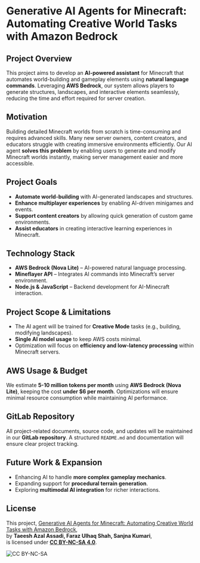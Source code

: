 # Generative AI Agents for Minecraft: Automating Creative World Tasks with Amazon Bedrock  

## Project Overview  
This project aims to develop an **AI-powered assistant** for Minecraft that automates world-building and gameplay elements using **natural language commands**. Leveraging **AWS Bedrock**, our system allows players to generate structures, landscapes, and interactive elements seamlessly, reducing the time and effort required for server creation.  

## Motivation  
Building detailed Minecraft worlds from scratch is time-consuming and requires advanced skills. Many new server owners, content creators, and educators struggle with creating immersive environments efficiently. Our AI agent **solves this problem** by enabling users to generate and modify Minecraft worlds instantly, making server management easier and more accessible.  

## Project Goals  
- **Automate world-building** with AI-generated landscapes and structures.  
- **Enhance multiplayer experiences** by enabling AI-driven minigames and events.  
- **Support content creators** by allowing quick generation of custom game environments.  
- **Assist educators** in creating interactive learning experiences in Minecraft.  

## Technology Stack  
- **AWS Bedrock (Nova Lite)** – AI-powered natural language processing.  
- **Mineflayer API** – Integrates AI commands into Minecraft’s server environment.  
- **Node.js & JavaScript** – Backend development for AI-Minecraft interaction.  

## Project Scope & Limitations  
- The AI agent will be trained for **Creative Mode** tasks (e.g., building, modifying landscapes).  
- **Single AI model usage** to keep AWS costs minimal.  
- Optimization will focus on **efficiency and low-latency processing** within Minecraft servers.  
 

## AWS Usage & Budget  
We estimate **5-10 million tokens per month** using **AWS Bedrock (Nova Lite)**, keeping the cost **under $6 per month**. Optimizations will ensure minimal resource consumption while maintaining AI performance.  

## GitLab Repository  
All project-related documents, source code, and updates will be maintained in our **GitLab repository**. A structured `README.md` and documentation will ensure clear project tracking.  

## Future Work & Expansion  
- Enhancing AI to handle **more complex gameplay mechanics**.  
- Expanding support for **procedural terrain generation**.  
- Exploring **multimodal AI integration** for richer interactions.  


## License  

This project, [Generative AI Agents for Minecraft: Automating Creative World Tasks with Amazon Bedrock](https://code.vt.edu/cs-5934-spring25/group-10/generative-ai-agents-for-minecraft-automating-creative-world-tasks-with-amazon-bedrock),  
by **Taeesh Azal Assadi, Faraz Ulhaq Shah, Sanjna Kumari**,  
is licensed under **[CC BY-NC-SA 4.0](https://creativecommons.org/licenses/by-nc-sa/4.0/?ref=chooser-v1)**.  

![CC BY-NC-SA](https://mirrors.creativecommons.org/presskit/buttons/88x31/svg/by-nc-sa.svg) 


